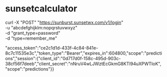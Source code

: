 # sunsetcalculator

curl -X "POST" "https://sunburst.sunsetwx.com/v1/login" \
  -u "abcdefghijklm:nopqrstuvwxyz" \
  -d "grant_type=password" \
  -d "type=remember_me"

"access_token":"ce2c1d1d-433f-4c84-841e-8c7c11535e3c","token_type":"Bearer","expires_in":604800,"scope":"predictions","session":{"client_id":"0d717d0f-158c-495d-903c-38cf56f7deeb","client_secret":"nNruV4wLJWztEcGkmG8KTI94uXPWTIoK","scope":"predictions"}}